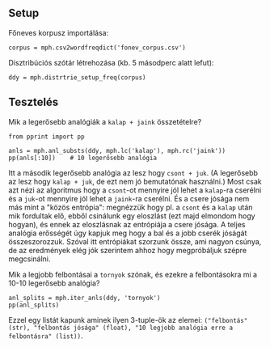 
## Setup

Főneves korpusz importálása:
```
corpus = mph.csv2wordfreqdict('fonev_corpus.csv')
```

Disztribúciós szótár létrehozása (kb. 5 másodperc alatt lefut):
```
ddy = mph.distrtrie_setup_freq(corpus)
```

## Tesztelés

Mik a legerősebb analógiák a `kalap + jaink` összetételre?
```
from pprint import pp

anls = mph.anl_substs(ddy, mph.lc('kalap'), mph.rc('jaink'))
pp(anls[:10])    # 10 legerősebb analógia
```
Itt a második legerősebb analógia az lesz hogy `csont + juk`. (A legerősebb az lesz hogy `kalap + juk`, de ezt nem jó bemutatónak használni.) Most csak azt nézi az algoritmus hogy a `csont`-ot mennyire jól lehet a `kalap`-ra cserélni és a `juk`-ot mennyire jól lehet a `jaink`-ra cserélni. És a csere jósága nem más mint a "közös entrópia": megnézzük hogy pl. a `csont` és a `kalap` után mik fordultak elő, ebből csinálunk egy eloszlást (ezt majd elmondom hogy hogyan), és ennek az eloszlásnak az entrópiája a csere jósága. A teljes analógia erősségét úgy kapjuk meg hogy a bal és a jobb cserék jóságát összeszorozzuk. Szóval itt entrópiákat szorzunk össze, ami nagyon csúnya, de az eredmények elég jók szerintem ahhoz hogy megpróbáljuk szépre megcsinálni.

Mik a legjobb felbontásai a `tornyok` szónak, és ezekre a felbontásokra mi a 10-10 legerősebb analógia?
```
anl_splits = mph.iter_anls(ddy, 'tornyok')
pp(anl_splits)
```
Ezzel egy listát kapunk aminek ilyen 3-tuple-ök az elemei: `("felbontás" (str), "felbontás jósága" (float), "10 legjobb analógia erre a felbontásra" (list))`.
